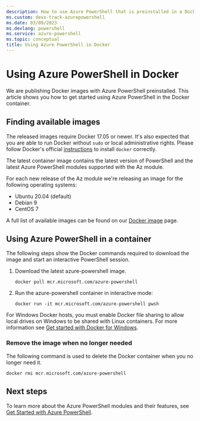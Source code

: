 ```yaml
---
description: How to use Azure PowerShell that is preinstalled in a Docker image.
ms.custom: devx-track-azurepowershell
ms.date: 03/09/2023
ms.devlang: powershell
ms.service: azure-powershell
ms.topic: conceptual
title: Using Azure PowerShell in Docker
---
```


# Using Azure PowerShell in Docker

We are publishing Docker images with Azure PowerShell preinstalled. This article shows you how to
get started using Azure PowerShell in the Docker container.

## Finding available images

The released images require Docker 17.05 or newer. It's also expected that you are able to run
Docker without `sudo` or local administrative rights. Please follow Docker's official
[instructions][install] to install `docker` correctly.

The latest container image contains the latest version of PowerShell and the latest Azure PowerShell
modules supported with the Az module.

For each new release of the Az module we're releasing an image for the following operating systems:

- Ubuntu 20.04 (default)
- Debian 9
- CentOS 7

A full list of available images can be found on our [Docker image][az image] page.

## Using Azure PowerShell in a container

The following steps show the Docker commands required to download the image and start an interactive
PowerShell session.

1. Download the latest azure-powershell image.

   ```console
   docker pull mcr.microsoft.com/azure-powershell
   ```

1. Run the azure-powershell container in interactive mode:

   ```console
   docker run -it mcr.microsoft.com/azure-powershell pwsh
   ```

For Windows Docker hosts, you must enable Docker file sharing to allow local drives on Windows to be
shared with Linux containers. For more information see
[Get started with Docker for Windows][file-sharing].

### Remove the image when no longer needed

The following command is used to delete the Docker container when you no longer need it.

```console
docker rmi mcr.microsoft.com/azure-powershell
```

## Next steps

To learn more about the Azure PowerShell modules and their features, see
[Get Started with Azure PowerShell](get-started-azureps.md).

<!-- link references -->
[install]: https://docs.docker.com/engine/installation/
[powershell image]: https://hub.docker.com/_/microsoft-powershell
[az image]: https://hub.docker.com/_/microsoft-azure-powershell
[file-sharing]: https://docs.docker.com/docker-for-windows/#file-sharing
